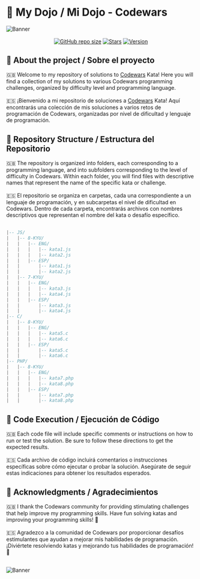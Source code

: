 # 🗼 My Dojo / Mi Dojo - Codewars

![Banner](https://i.ibb.co/9V9rMT0/My-Dojo-2.png)

<p align='center'>
   <a href='#'><img align='center' alt='GitHub repo size' src='https://img.shields.io/github/repo-size/mzafram2001/my-dojo?color=FBFFF0&style=for-the-badge&logo=github'></a>
   <a href='https://github.com/mzafram2001/my-dojo/stargazers'><img align='center' alt='Stars' src='https://img.shields.io/github/stars/mzafram2001/my-dojo?color=FBFFF0&style=for-the-badge&logo=data%3Aimage/png%3Bbase64%2CiVBORw0KGgoAAAANSUhEUgAAAB4AAAAdCAYAAAC9pNwMAAAACXBIWXMAAAsTAAALEwEAmpwYAAAAIGNIUk0AAHpFAACAgwAA/FcAAIDoAAB5FgAA8QEAADtfAAAcheDStWoAAAHISURBVHjavJS/a1NRGIafm7RaaGJ1KR0MQUVNBiOhtKLg6GKXItRJVwc3M%2BpW%2Bg/4Fwid3LRLBydBHARBiqSiqcY2UOgipopBQnxdzpXr5dyb5iQnHxw49/z4nvOe7543kIRjPAFywIrL5sARPAF0TT8P/Bw0QcZR7cNIf3VcirNG4ZT5/mOuvONb8YMINMzxyLfiLNAGpmPjPVPrji/F9y3Q8EA1n4oPgNmEuUNgxofitRQowAng8bCKTwFF4CxQBq4BN4%2BY8wXwCvgAfAb2gG828C3gDHDOgIpAIaGWLvELaAG7QBNoAF8DSV8MeJxxkAEWgfoYoU1gPqzxceANcNkztAEsAO3wr/5tBt55hH4C5o0B/fecusBVT/CPpqQ//o1IircJSW81utiWlItzkt5xAGwBl4ZUugNUbB6eZplFU5djjtAeUAXeu3h1CzjtCG4DJ128eq6PN/eLPHDeBVwd4prD3FUXcGkEz%2BiCC/jiCMAlH%2BAN4JmrYpuBhG0/wRCeSqpE1pUkrSes/S5p0pY/CVqwJNmUdD3loFckPbfsKw8CXo5sfC1pKQUYbzckvYzsvzMI%2BJ7x2LsDAOPttqS6pJpt/u8AK65O%2Bt9ReEMAAAAASUVORK5CYII%3D'></a>
<a href='#'><img align='center' alt='Version' src='https://img.shields.io/badge/Version-0.0.1-FBFFF0?style=for-the-badge&logo=convertio&logoColor=white'></a>
</p>

## 🗼 About the project / Sobre el proyecto
<div>
  🇬🇧 Welcome to my repository of solutions to <a href="https://www.codewars.com" target="_blank">Codewars</a> Kata! Here you will find a collection of my solutions to various Codewars programming challenges, organized by difficulty level and programming language.
</div>
<br>
<div>
  🇪🇸 ¡Bienvenido a mi repositorio de soluciones a <a href="https://www.codewars.com" target="_blank">Codewars</a> Kata! Aquí encontrarás una colección de mis soluciones a varios retos de programación de Codewars, organizadas por nivel de dificultad y lenguaje de programación.
</div>

## 🗼 Repository Structure / Estructura del Repositorio

<div>
  🇬🇧 The repository is organized into folders, each corresponding to a programming language, and into subfolders corresponding to the level of difficulty in Codewars. Within each folder, you will find files with descriptive names that represent the name of the specific kata or challenge.
</div>
<br>
<div>
  🇪🇸 El repositorio se organiza en carpetas, cada una correspondiente a un lenguaje de programación, y en subcarpetas el nivel de dificultad en Codewars. Dentro de cada carpeta, encontrarás archivos con nombres descriptivos que representan el nombre del kata o desafío específico.
</div>
<br>

```lua
|-- JS/
|   |-- 8-KYU/
|   |   |-- ENG/
|   |   |   |-- kata1.js
|   |   |   |-- kata2.js
|   |   |-- ESP/
|   |       |-- kata1.js
|   |       |-- kata2.js
|   |-- 7-KYU/
|   |   |-- ENG/
|   |   |   |-- kata3.js
|   |   |   |-- kata4.js
|   |   |-- ESP/
|   |       |-- kata3.js
|   |       |-- kata4.js
|-- C/
|   |-- 8-KYU/
|   |   |-- ENG/
|   |   |   |-- kata5.c
|   |   |   |-- kata6.c
|   |   |-- ESP/
|   |       |-- kata5.c
|   |       |-- kata6.c
|-- PHP/
|   |-- 8-KYU/
|   |   |-- ENG/
|   |   |   |-- kata7.php
|   |   |   |-- kata8.php
|   |   |-- ESP/
|   |       |-- kata7.php
|   |       |-- kata8.php
```

## 🗼 Code Execution / Ejecución de Código

<div>
  🇬🇧 Each code file will include specific comments or instructions on how to run or test the solution. Be sure to follow these directions to get the expected results.
</div>
<br>
<div>
  🇪🇸 Cada archivo de código incluirá comentarios o instrucciones específicas sobre cómo ejecutar o probar la solución. Asegúrate de seguir estas indicaciones para obtener los resultados esperados.
</div>

## 🗼 Acknowledgments / Agradecimientos

<div>
  🇬🇧 I thank the Codewars community for providing stimulating challenges that help improve my programming skills. Have fun solving katas and improving your programming skills! 🚀
</div>
<br>
<div>
  🇪🇸 Agradezco a la comunidad de Codewars por proporcionar desafíos estimulantes que ayudan a mejorar mis habilidades de programación. ¡Diviértete resolviendo katas y mejorando tus habilidades de programación! 🚀
</div>
<br>

![Banner](https://i.ibb.co/hKP3rvh/My-Dojo.png)
